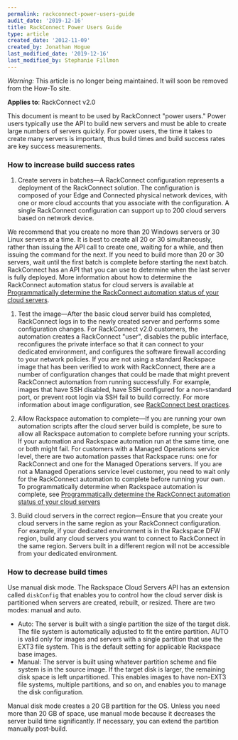 ```yaml
---
permalink: rackconnect-power-users-guide
audit_date: '2019-12-16'
title: RackConnect Power Users Guide
type: article
created_date: '2012-11-09'
created_by: Jonathan Hogue
last_modified_date: '2019-12-16'
last_modified_by: Stephanie Fillmon
---
```


*Warning:* This article is no longer being maintained. It will soon be removed from the How-To site.

**Applies to**: RackConnect v2.0

This document is meant to be used by RackConnect "power users." Power
users typically use the API to build new servers and must be able to
create large numbers of servers quickly. For power users, the time it
takes to create many servers is important, thus build times and
build success rates are key success measurements.

### How to increase build success rates

1. Create servers in batches&mdash;A RackConnect configuration represents a
deployment of the RackConnect solution. The configuration is composed
of your Edge and Connected physical network devices, with one or
more cloud accounts that you associate with the configuration. A single
RackConnect configuration can support up to 200 cloud servers based
on network device.

  We recommend that you create no more than 20 Windows servers or 30 Linux servers at a time. It is best to create all 20 or 30 simultaneously, rather than issuing the API call to create one, waiting for a while, and then issuing the command for the next. If you need to build more than 20 or 30 servers, wait until the first batch is complete before starting the next batch. RackConnect has an API that you can use to determine when the last server is fully deployed. More information about how to determine the RackConnect automation status for cloud servers is available at [Programmatically determine the RackConnect automation status of your cloud servers](/support/how-to/support/how-to-programmatically-determine-the-rackconnect-v20-automation-status-of-your-cloud).

1. Test the image&mdash;After the basic cloud server build has completed,
RackConnect logs in to the newly created server and performs some
configuration changes. For RackConnect v2.0 customers, the automation
creates a RackConnect "user", disables the public interface,
reconfigures the private interface so that it can connect to your
dedicated environment, and configures the software firewall according to
your network policies. If you are not using a standard Rackspace image
that has been verified to work with RackConnect, there are a number of
configuration changes that could be made that might prevent RackConnect
automation from running successfully. For example, images that have SSH
disabled, have SSH configured for a non-standard port, or prevent root
login via SSH fail to build correctly. For more information about image
configuration, see [RackConnect best
practices](/support/how-to/rackconnect-v20-best-practices).

1. Allow Rackspace automation to complete&mdash;If you are running your own
automation scripts after the cloud server build is complete, be sure to
allow all Rackspace automation to complete before running your scripts.
If your automation and Rackspace automation run at the same time, one or both might fail. For customers with a Managed Operations
service level, there are two automation passes that Rackspace
runs: one for RackConnect and one for the Managed Operations servers. If
you are not a Managed Operations service level customer, you need
to wait only for the RackConnect automation to complete before running your
own. To programmatically determine when Rackspace automation is complete, see [Programmatically determine the
RackConnect automation status of your cloud
servers](/support/how-to/support/how-to-programmatically-determine-the-rackconnect-v20-automation-status-of-your-cloud)

1. Build cloud servers in the correct region&mdash;Ensure that you create
your cloud servers in the same region as your RackConnect configuration.
For example, if your dedicated environment is in the Rackspace DFW
region, build any cloud servers you want to connect to RackConnect
in the same region. Servers built in a different region will not be
accessible from your dedicated environment.

### How to decrease build times

Use manual disk mode. The Rackspace Cloud Servers API has an extension called `diskConfig` that enables you to control how the cloud server disk is partitioned when servers are created, rebuilt, or resized. There are two modes: manual and auto.

-   Auto: The server is built with a single partition the size of the
    target disk. The file system is automatically adjusted to fit the
    entire partition. AUTO is
    valid only for images and servers with a single partition that use
    the EXT3 file system. This is the default setting for applicable
    Rackspace base images.
-   Manual: The server is built using whatever partition scheme and file
    system is in the source image. If the target disk is larger, the
    remaining disk space is left unpartitioned. This enables images to
    have non-EXT3 file systems, multiple partitions, and so on, and
    enables you to manage the disk configuration.

Manual disk mode creates a 20 GB partition for the OS. Unless you need
more than 20 GB of space, use manual mode because it decreases
the server build time significantly. If necessary, you can extend the partition
manually post-build.
